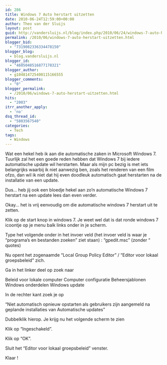 ```yaml
---
id: 286
title: Windows 7 Auto herstart uitzetten
date: 2010-06-24T12:59:00+00:00
author: Theo van der Sluijs
layout: post
guid: http://vandersluijs.nl/blog/index.php/2010/06/24/windows-7-auto-herstart-uitzetten/
permalink: /2010/06/windows-7-auto-herstart-uitzetten.html
blogger_bid:
  - "7319082336334478150"
blogger_blog:
  - blog.vandersluijs.nl
blogger_id:
  - "4605048516877178321"
blogger_author:
  - g104814725400115166555
blogger_comments:
  - "0"
blogger_permalink:
  - /2010/06/windows-7-auto-herstart-uitzetten.html
hits:
  - "2003"
itrr_another_apply:
  - 'no'
dsq_thread_id:
  - "5803567540"
categories:
  - Tech
tags:
  - Windows
---
```

Wat een hekel heb ik aan die automatische zaken in Microsoft Windows 7. Tuurlijk zal het een goede reden hebben dat Windows 7 bij iedere automatische update wil herstarten. Maar als mijn pc bezig is met iets belangrijks waarbij ik niet aanwezig ben, zoals het renderen van een film ofzo, dan wil ik niet dat hij even doodleuk automatisch gaat herstarten na de installatie van een update.

Dus… heb jij ook een bloedje hekel aan zo’n automatische Windows 7 herstart na een update lees dan even verder.

Okay… het is vrij eenvoudig om die automatische windows 7 herstart uit te zetten.

Klik op de start knop in windows 7. Je weet wel dat is dat ronde windows 7 icoontje op je menu balk links onder in je scherm.

Type het volgende onder in het invoer veld (het invoer veld is waar je “programa’s en bestanden zoeken” ziet staan) : “gpedit.msc” (zonder “ quotes)

Nu opent het zogenaamde “Local Group Policy Editor” / “Editor voor lokaal groepsbeleid” zich.

Ga in het linker deel op zoek naar 

Beleid voor lokale computer Computer configuratie Beheersjablonen Windows onderdelen Windows update 

In de rechter kant zoek je op 

“Niet automatisch opnieuw opstarten als gebruikers zijn aangemeld na geplande installaties van Automatische updates”

Dubbelklik hierop. Je krijg nu het volgende scherm te zien

Klik op “Ingeschakeld”.

Klik op “OK”.

Sluit het “Editor voor lokaal groepsbeleid” venster.

Klaar !